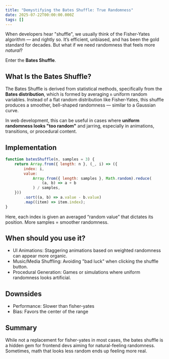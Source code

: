 ```yaml
---
title: "Demystifying the Bates Shuffle: True Randomness"
date: 2025-07-22T00:00:00.000Z
tags: []
---
```


When developers hear "shuffle", we usually think of the Fisher-Yates algorithm — and rightly so. It’s efficient, unbiased, and has been the gold standard for decades. But what if we need randomness that feels more *natural*?

Enter the **Bates Shuffle**.

## What Is the Bates Shuffle?

The Bates Shuffle is derived from statistical methods, specifically from the **Bates distribution**, which is formed by averaging `n` uniform random variables. Instead of a flat random distribution like Fisher-Yates, this shuffle produces a smoother, bell-shaped randomness — similar to a Gaussian curve.

In web development, this can be useful in cases where **uniform randomness looks "too random"** and jarring, especially in animations, transitions, or procedural content.

## Implementation

```js
function batesShuffle(n, samples = 3) {
    return Array.from({ length: n }, (_, i) => ({
        index: i,
        value:
            Array.from({ length: samples }, Math.random).reduce(
                (a, b) => a + b
            ) / samples,
    }))
        .sort((a, b) => a.value - b.value)
        .map((item) => item.index);
}
```

Here, each index is given an averaged “random value” that dictates its position. More samples = smoother randomness.

## When should you use it?

- UI Animations: Staggering animations based on weighted randomness can appear more organic.
- Music/Media Shuffling: Avoiding "bad luck" when clicking the shuffle button.
- Procedural Generation: Games or simulations where uniform randomness looks artificial.

## Downsides

- Performance: Slower than fisher-yates
- Bias: Favors the center of the range

## Summary

While not a replacement for fisher-yates in most cases, the bates shuffle is a hidden gem for frontend devs aiming for natural-feeling randomness. Sometimes, math that looks less random ends up feeling more real.

